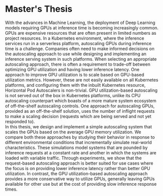 # Master's Thesis
With the advances in Machine Learning, the deployment of Deep Learning models requiring GPUs at inference time is becoming increasingly common. GPUs are expensive resources that are often present in limited numbers as project resources. In a Kubernetes environment, where the inference services run in a serverless platform, autoscaling GPUs during inference time is a challenge. Companies often need to make informed decisions on the autoscaling approach to use while designing and implementing an inference serving system in such platforms.
 When selecting an appropriate autoscaling approach, there is often a requirement to trade-off between optimizing GPU utilization and having lower inference latency. One approach to improve GPU utilization is to scale based on GPU-based utilization metrics. However, these are not easily available on all Kubernetes platforms, and configuring them with the inbuilt Kubernetes resource, Horizontal Pod Autoscalers is non-trivial. GPU utilization-based autoscaling is not served out of the box in Kubernetes platforms, unlike its CPU autoscaling counterpart which boasts of a more mature system ecosystem of off-the-shelf autoscaling controls. One approach for autoscaling GPUs, provided as an off-the-shelf solution, uses the number of inflight requests to make a scaling decision (requests which are being served and not yet responded to).  
 In this thesis, we design and implement a simple autoscaling system that scales the GPUs based on the average GPU memory utilization. We compare both these approaches by studying their behavior in response to different environmental conditions that incrementally simulate real-world characteristics. These simulations model systems that are pounded by inference requests at a constant rate and another in which the systems are loaded with variable traffic. Through experiments, we show that the request-based autoscaling approach is better suited for use cases where the focus is on providing lower inference latency rather than better GPU utilization. In contrast, the GPU utilization-based autoscaling approach provides a more conservative way to utilize GPUs, generally leaving GPUs available for other use but at the cost of providing slow inference response times. 


















